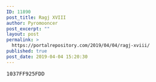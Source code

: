 ```yaml
---
ID: 11890
post_title: Ragj XVIII
author: Pyromooncer
post_excerpt: ""
layout: post
permalink: >
  https://portalrepository.com/2019/04/04/ragj-xviii/
published: true
post_date: 2019-04-04 15:20:30
---
```

<pre>1037FF925FDD</pre>